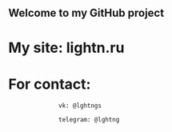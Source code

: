 ## Welcome to my GitHub project

# My site: lightn.ru

# For contact:    
                  vk: @lghtngs

                  telegram: @lghtng
                  

